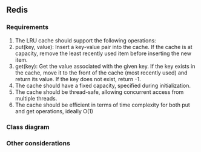 ## Redis

### Requirements

1. The LRU cache should support the following operations:
2. put(key, value): Insert a key-value pair into the cache. If the cache is at capacity, remove the least recently used item before inserting the new item.
3. get(key): Get the value associated with the given key. If the key exists in the cache, move it to the front of the cache (most recently used) and return its value. If the key does not exist, return -1.
4. The cache should have a fixed capacity, specified during initialization.
5. The cache should be thread-safe, allowing concurrent access from multiple threads.
6. The cache should be efficient in terms of time complexity for both put and get operations, ideally O(1)

### Class diagram

### Other considerations
